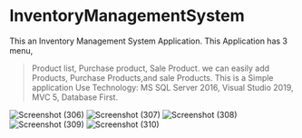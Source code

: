 # InventoryManagementSystem
This an Inventory Management System Application.
This Application has 3 menu,
  >Product list,
  >Purchase product,
  >Sale Product.
we can easily add Products, Purchase Products,and sale Products.
This is a Simple application
Use Technology:
  >MS SQL Server 2016,
  >Visual Studio 2019,
  >MVC 5,
  >Database First.
  
 ![Screenshot (306)](https://user-images.githubusercontent.com/85693655/146031250-ad860dc8-f0f4-43de-ace5-6230844d63e8.png)
![Screenshot (307)](https://user-images.githubusercontent.com/85693655/146031325-c1ceb55c-3c06-4685-bc84-327c4397f7d5.png)
![Screenshot (308)](https://user-images.githubusercontent.com/85693655/146031336-8af06922-43de-4b52-84fa-89a03204ddbe.png)
![Screenshot (309)](https://user-images.githubusercontent.com/85693655/146031346-6c18def0-261c-49db-aabb-0fc9e9478f5d.png)
![Screenshot (310)](https://user-images.githubusercontent.com/85693655/146031357-aeed957f-0cd3-4e62-baed-cc7713c0a7ff.png)
